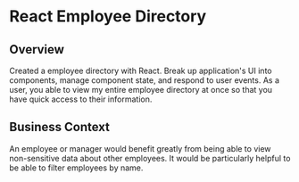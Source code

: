 # React Employee Directory

## Overview

Created a employee directory with React. Break up application's UI into components, manage component state, and respond to user events. As a user, you able to view my entire employee directory at once so that you have quick access to their information.


## Business Context

An employee or manager would benefit greatly from being able to view non-sensitive data about other employees. It would be particularly helpful to be able to filter employees by name.



